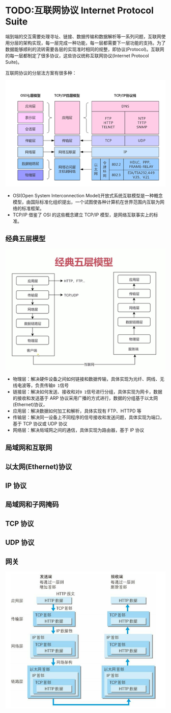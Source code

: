 # TODO:互联网协议 Internet Protocol Suite

端到端的交互需要处理寻址、链接、数据传输和数据解析等一系列问题，互联网使用分层的架构实现，每一层完成一种功能，每一层都需要下一层功能的支持。为了数据能够顺利的流转需要各层的实现准时相同的规整，即协议(Protocol)。互联网的每一层都制定了很多协议，这些协议统称互联网协议(Internet Protocol Suite)。

互联网协议的分层法方案有很多种：

![互联网协议模型](../../../assets/images/internet-protocol-suite.png)

- OSI(Open System Interconnection Model)开放式系统互联模型是一种概念模型，由国际标准化组织提出，一个试图使各种计算机在世界范围内互联为网络的标准框架。
- TCP/IP 借鉴了 OSI 的这些概念建立 TCP/IP 模型，是网络互联事实上的标准。

## 经典五层模型

![经典五层模型](../../../assets/images/internet-5flow-modle.png)

- 物理层：解决硬件设备之间如何链接和数据传输，具体实现为光纤、网线、无线电波等，负责传输`0 1`信号
- 链接层：解决如何发送、接收和对`0 1`信号进行分组，具体实现为网卡，数据的接收和发送基于 ARP 协议采用广播的方式进行，数据的分组基于以太网(Ethernet)协议，
- 应用层：解决数据如何加工和解析，具体实现有 FTP、HTTPD 等
- 传输层：解决同一设备上不同程序的信号接收和发送问题，具体实现为端口，基于 TCP 协议或 UDP 协议
- 网络层：解决局域网之间的通信，具体实现为路由器，基于 IP 协议

## 局域网和互联网

## 以太网(Ethernet)协议

## IP 协议

## 局域网和子网掩码

## TCP 协议

## UDP 协议

## 网关

![互联网数据包](../../../assets/images/Internet-data-package.png)
